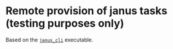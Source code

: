
# Remote provision of janus tasks (testing purposes only)

Based on the [`janus_cli`](https://github.com/divviup/janus/blob/main/aggregator/src/bin/janus_cli.rs) executable. 


